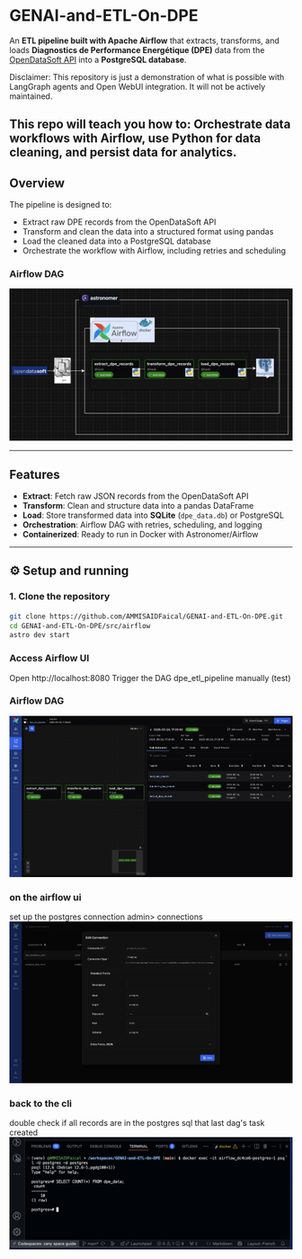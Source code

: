 # GENAI-and-ETL-On-DPE
An **ETL pipeline built with Apache Airflow** that extracts, transforms, and loads **Diagnostics de Performance Energétique (DPE)** data from the [OpenDataSoft API](https://public.opendatasoft.com/explore/dataset/base-des-diagnostics-de-performance-energetique-dpe-des-batiments-non-residentie/) into a **PostgreSQL database**.

Disclaimer: This repository is just a demonstration of what is possible with LangGraph agents and Open WebUI integration. It will not be actively maintained.

This repo will teach you how to: Orchestrate data workflows with Airflow, use Python for data cleaning, and persist data for analytics.
---

## Overview

The pipeline is designed to:

- Extract raw DPE records from the OpenDataSoft API  
- Transform and clean the data into a structured format using pandas  
- Load the cleaned data into a PostgreSQL database  
- Orchestrate the workflow with Airflow, including retries and scheduling  

### Airflow DAG
![Airflow DAG Screenshot](architecture_V1.png)

---

## Features

- **Extract**: Fetch raw JSON records from the OpenDataSoft API  
- **Transform**: Clean and structure data into a pandas DataFrame  
- **Load**: Store transformed data into **SQLite** (`dpe_data.db`) or PostgreSQL  
- **Orchestration**: Airflow DAG with retries, scheduling, and logging  
- **Containerized**: Ready to run in Docker with Astronomer/Airflow  

---

## ⚙️ Setup and running

### 1. Clone the repository
```bash
git clone https://github.com/AMMISAIDFaical/GENAI-and-ETL-On-DPE.git
cd GENAI-and-ETL-On-DPE/src/airflow
astro dev start
```

### Access Airflow UI
Open http://localhost:8080
Trigger the DAG dpe_etl_pipeline manually (test)

### Airflow DAG
![Airflow DAG Screenshot](dag_on_airflow_ui.png)

### on the airflow ui
set up the postgres connection admin> connections
![Airflow DAG Screenshot](postgresql_connnection.png)


### back to the cli
double check if all records are in the postgres sql that last dag's task created
![Airflow DAG Screenshot](cli_postgresql.png)


